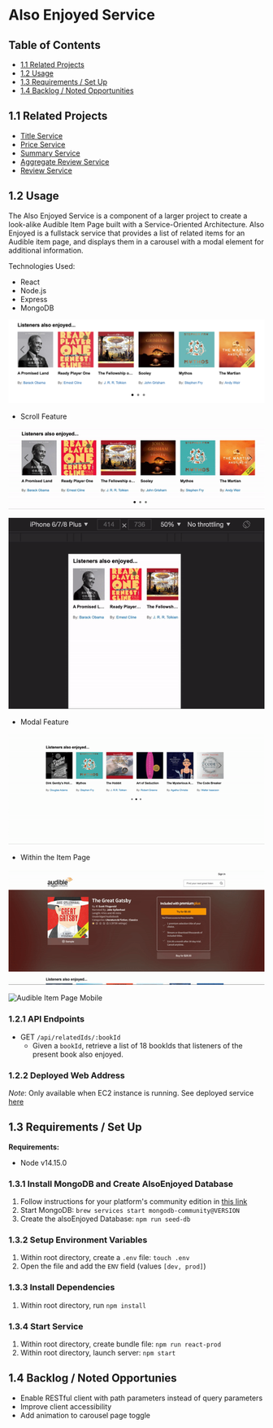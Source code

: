 # Also Enjoyed Service
## Table of Contents
- [1.1 Related Projects](#11-related-projects)
- [1.2 Usage ](#12-usage)
- [1.3 Requirements / Set Up](#13-requirements--set-up)
- [1.4 Backlog / Noted Opportunities](#14-backlog--noted-opportunies)

## 1.1 Related Projects
- [Title Service](https://github.com/huang-pei-mei/title-service)
- [Price Service](https://github.com/huang-pei-mei/price-service)
- [Summary Service](https://github.com/huang-pei-mei/FEC-Publishers-Summary)
- [Aggregate Review Service](https://github.com/huang-pei-mei/FEC-Agg.Review)
- [Review Service](https://github.com/huang-pei-mei/reviews-service)

## 1.2 Usage
The Also Enjoyed Service is a component of a larger project to create a look-alike Audible Item Page built with a Service-Oriented Architecture. Also Enjoyed is a fullstack service that provides a list of related items for an Audible item page, and displays them in a carousel with a modal element for additional information.

Technologies Used:
- React
- Node.js
- Express
- MongoDB

![Also Enjoyed Service Demo](./readmeAssets/listenersAlsoEnjoyedCover.png)

- Scroll Feature

![Also Enjoyed Service Scroll](./readmeAssets/alsoEnjoyedService_desktopScroll.gif)

![Also Enjoyed Service Phone Scroll](./readmeAssets/alsoEnjoyedService_mobileScroll.gif)

- Modal Feature

![Also Enjoyed Modal](./readmeAssets/alsoEnjoyed-Modal.gif)

- Within the Item Page

![Audible Item Page](./readmeAssets/audible_proxy.gif)

![Audible Item Page Mobile](./readmeAssets/audible_proxy_mobile.gif)


### 1.2.1 API Endpoints
- GET `/api/relatedIds/:bookId`
  - Given a `bookId`, retrieve a list of 18 bookIds that listeners of the present book also enjoyed.

### 1.2.2 Deployed Web Address
*Note*: Only available when EC2 instance is running.
See deployed service [here](http://ec2-35-162-103-218.us-west-2.compute.amazonaws.com:4000/?bookId=4)

## 1.3 Requirements / Set Up
**Requirements:**
- Node v14.15.0

### 1.3.1 Install MongoDB and Create AlsoEnjoyed Database
1. Follow instructions for your platform's community edition in [this link](https://docs.mongodb.com/manual/installation/)
2. Start MongoDB: `brew services start mongodb-community@VERSION`
3. Create the alsoEnjoyed Database: `npm run seed-db`

### 1.3.2 Setup Environment Variables
1. Within root directory, create a `.env` file: `touch .env`
2. Open the file and add the `ENV` field (values `[dev, prod]`)

### 1.3.3 Install Dependencies
1. Within root directory, run
```npm install```

### 1.3.4 Start Service
1. Within root directory, create bundle file:
```npm run react-prod```
2. Within root directory, launch server:
```npm start```

## 1.4 Backlog / Noted Opportunies
- Enable RESTful client with path parameters instead of query parameters
- Improve client accessibility
- Add animation to carousel page toggle